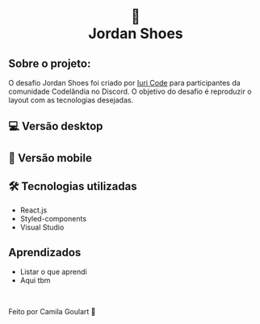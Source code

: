 <h1 align="center">
 👟  <br> Jordan Shoes  </h1>

## Sobre o projeto:

O desafio Jordan Shoes foi criado por <a href="https://github.com/iuricode">Iuri Code</a> para participantes da comunidade Codelândia no Discord. O objetivo do desafio é reproduzir o layout com as tecnologias desejadas.

## 💻 Versão desktop 


## 📱 Versão mobile 

## 🛠 Tecnologias utilizadas

* React.js
* Styled-components
* Visual Studio


## Aprendizados
* Listar o que aprendi
* Aqui tbm


<br>

<p> Feito por Camila Goulart 💖</p>
